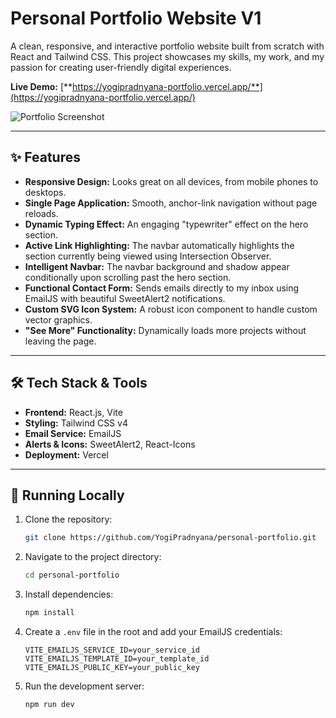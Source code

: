 # Personal Portfolio Website V1

A clean, responsive, and interactive portfolio website built from scratch with React and Tailwind CSS. This project showcases my skills, my work, and my passion for creating user-friendly digital experiences.

**Live Demo:** [**https://yogipradnyana-portfolio.vercel.app/**](https://yogipradnyana-portfolio.vercel.app/)

![Portfolio Screenshot](./public/images/screenshot.png) 

---

## ✨ Features

- **Responsive Design:** Looks great on all devices, from mobile phones to desktops.
- **Single Page Application:** Smooth, anchor-link navigation without page reloads.
- **Dynamic Typing Effect:** An engaging "typewriter" effect on the hero section.
- **Active Link Highlighting:** The navbar automatically highlights the section currently being viewed using Intersection Observer.
- **Intelligent Navbar:** The navbar background and shadow appear conditionally upon scrolling past the hero section.
- **Functional Contact Form:** Sends emails directly to my inbox using EmailJS with beautiful SweetAlert2 notifications.
- **Custom SVG Icon System:** A robust icon component to handle custom vector graphics.
- **"See More" Functionality:** Dynamically loads more projects without leaving the page.

---

## 🛠️ Tech Stack & Tools

- **Frontend:** React.js, Vite
- **Styling:** Tailwind CSS v4
- **Email Service:** EmailJS
- **Alerts & Icons:** SweetAlert2, React-Icons
- **Deployment:** Vercel

---

## 🚀 Running Locally

1. Clone the repository:
   ```bash
   git clone https://github.com/YogiPradnyana/personal-portfolio.git
   ```
2. Navigate to the project directory:
   ```bash
   cd personal-portfolio
   ```
3. Install dependencies:
   ```bash
   npm install
   ```
4. Create a `.env` file in the root and add your EmailJS credentials:
   ```env
   VITE_EMAILJS_SERVICE_ID=your_service_id
   VITE_EMAILJS_TEMPLATE_ID=your_template_id
   VITE_EMAILJS_PUBLIC_KEY=your_public_key
   ```
5. Run the development server:
   ```bash
   npm run dev
   ```
